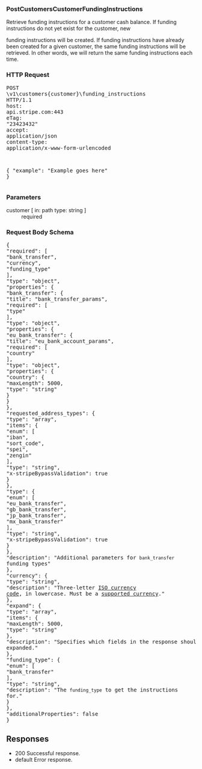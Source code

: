 <!DOCTYPE html><html><head><title></title><link rel="stylesheet" href="../OpenApi.css"/><meta charset="utf-8"/><meta name="viewport" content="width=device-width, initial-scale=1"/></head><body><article><section  class="requestOverview"><h1  class="requestSummary">PostCustomersCustomerFundingInstructions</h1><p  class="requestDescription"><p>Retrieve funding instructions for a customer cash balance. If funding instructions do not yet exist for the customer, new
funding instructions will be created. If funding instructions have already been created for a given customer, the same
funding instructions will be retrieved. In other words, we will return the same funding instructions each time.</p></p></section><section  class="http"><h3>HTTP Request</h3><pre  class="httpExample"><span  class="requestLine">POST</span> <span  class="httpTarget">\v1\customers\{customer}\funding_instructions</span> <span  class="httpVersion">HTTP/1.1</span>
<span  class="headerLine">host</span>: <span  class="headerValue">api.stripe.com:443</span>
<span  class="headerLine">eTag</span>: <span  class="headerValue">"23423432"</span>
<span  class="headerLine">accept</span>: <span  class="headerValue">application/json</span>
<span  class="headerLine">content-type</span>: <span  class="headerValue">application/x-www-form-urlencoded</span>

{ &quot;example&quot;: &quot;Example goes here&quot; }</pre></section><dl  class="parameters"><h3>Parameters</h3><dt  class="parameter"><span  class="parameterName">customer</span> [ in: <span  class="parameterLocation">path</span> type: <span  class="parameterType">string</span> ]</dt><dd  class="parameter"><span  class="parameterDescription"></span> <span  class="parameterRequired">required</span></dd></dl><section  class="requestContent"><h3>Request Body Schema</h3><pre  class="schema">{&#xA;  &quot;required&quot;: [&#xA;    &quot;bank_transfer&quot;,&#xA;    &quot;currency&quot;,&#xA;    &quot;funding_type&quot;&#xA;  ],&#xA;  &quot;type&quot;: &quot;object&quot;,&#xA;  &quot;properties&quot;: {&#xA;    &quot;bank_transfer&quot;: {&#xA;      &quot;title&quot;: &quot;bank_transfer_params&quot;,&#xA;      &quot;required&quot;: [&#xA;        &quot;type&quot;&#xA;      ],&#xA;      &quot;type&quot;: &quot;object&quot;,&#xA;      &quot;properties&quot;: {&#xA;        &quot;eu_bank_transfer&quot;: {&#xA;          &quot;title&quot;: &quot;eu_bank_account_params&quot;,&#xA;          &quot;required&quot;: [&#xA;            &quot;country&quot;&#xA;          ],&#xA;          &quot;type&quot;: &quot;object&quot;,&#xA;          &quot;properties&quot;: {&#xA;            &quot;country&quot;: {&#xA;              &quot;maxLength&quot;: 5000,&#xA;              &quot;type&quot;: &quot;string&quot;&#xA;            }&#xA;          }&#xA;        },&#xA;        &quot;requested_address_types&quot;: {&#xA;          &quot;type&quot;: &quot;array&quot;,&#xA;          &quot;items&quot;: {&#xA;            &quot;enum&quot;: [&#xA;              &quot;iban&quot;,&#xA;              &quot;sort_code&quot;,&#xA;              &quot;spei&quot;,&#xA;              &quot;zengin&quot;&#xA;            ],&#xA;            &quot;type&quot;: &quot;string&quot;,&#xA;            &quot;x-stripeBypassValidation&quot;: true&#xA;          }&#xA;        },&#xA;        &quot;type&quot;: {&#xA;          &quot;enum&quot;: [&#xA;            &quot;eu_bank_transfer&quot;,&#xA;            &quot;gb_bank_transfer&quot;,&#xA;            &quot;jp_bank_transfer&quot;,&#xA;            &quot;mx_bank_transfer&quot;&#xA;          ],&#xA;          &quot;type&quot;: &quot;string&quot;,&#xA;          &quot;x-stripeBypassValidation&quot;: true&#xA;        }&#xA;      },&#xA;      &quot;description&quot;: &quot;Additional parameters for `bank_transfer` funding types&quot;&#xA;    },&#xA;    &quot;currency&quot;: {&#xA;      &quot;type&quot;: &quot;string&quot;,&#xA;      &quot;description&quot;: &quot;Three-letter [ISO currency code](https://www.iso.org/iso-4217-currency-codes.html), in lowercase. Must be a [supported currency](https://stripe.com/docs/currencies).&quot;&#xA;    },&#xA;    &quot;expand&quot;: {&#xA;      &quot;type&quot;: &quot;array&quot;,&#xA;      &quot;items&quot;: {&#xA;        &quot;maxLength&quot;: 5000,&#xA;        &quot;type&quot;: &quot;string&quot;&#xA;      },&#xA;      &quot;description&quot;: &quot;Specifies which fields in the response should be expanded.&quot;&#xA;    },&#xA;    &quot;funding_type&quot;: {&#xA;      &quot;enum&quot;: [&#xA;        &quot;bank_transfer&quot;&#xA;      ],&#xA;      &quot;type&quot;: &quot;string&quot;,&#xA;      &quot;description&quot;: &quot;The `funding_type` to get the instructions for.&quot;&#xA;    }&#xA;  },&#xA;  &quot;additionalProperties&quot;: false&#xA;}</pre></section><section  class="responses"><h2>Responses</h2><ul  class="responses"><li  class="response"><span  class="statusLine">200</span> <span  class="statusDescription">Successful response.</span></li><li  class="response"><span  class="statusLine">default</span> <span  class="statusDescription">Error response.</span></li></ul></section></article></body></html>
